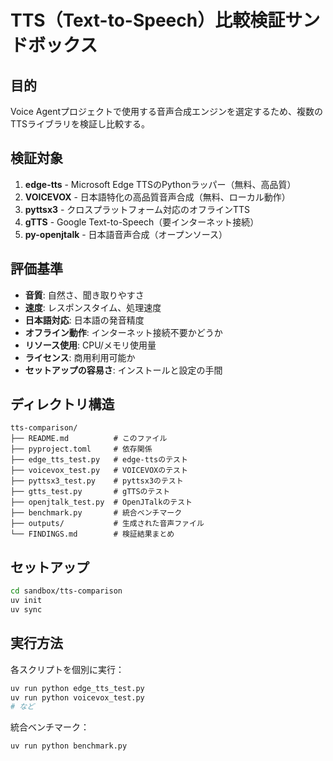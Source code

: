 # TTS（Text-to-Speech）比較検証サンドボックス

## 目的

Voice Agentプロジェクトで使用する音声合成エンジンを選定するため、複数のTTSライブラリを検証し比較する。

## 検証対象

1. **edge-tts** - Microsoft Edge TTSのPythonラッパー（無料、高品質）
2. **VOICEVOX** - 日本語特化の高品質音声合成（無料、ローカル動作）
3. **pyttsx3** - クロスプラットフォーム対応のオフラインTTS
4. **gTTS** - Google Text-to-Speech（要インターネット接続）
5. **py-openjtalk** - 日本語音声合成（オープンソース）

## 評価基準

- **音質**: 自然さ、聞き取りやすさ
- **速度**: レスポンスタイム、処理速度
- **日本語対応**: 日本語の発音精度
- **オフライン動作**: インターネット接続不要かどうか
- **リソース使用**: CPU/メモリ使用量
- **ライセンス**: 商用利用可能か
- **セットアップの容易さ**: インストールと設定の手間

## ディレクトリ構造

```
tts-comparison/
├── README.md          # このファイル
├── pyproject.toml     # 依存関係
├── edge_tts_test.py   # edge-ttsのテスト
├── voicevox_test.py   # VOICEVOXのテスト
├── pyttsx3_test.py    # pyttsx3のテスト
├── gtts_test.py       # gTTSのテスト
├── openjtalk_test.py  # OpenJTalkのテスト
├── benchmark.py       # 統合ベンチマーク
├── outputs/           # 生成された音声ファイル
└── FINDINGS.md        # 検証結果まとめ
```

## セットアップ

```bash
cd sandbox/tts-comparison
uv init
uv sync
```

## 実行方法

各スクリプトを個別に実行：
```bash
uv run python edge_tts_test.py
uv run python voicevox_test.py
# など
```

統合ベンチマーク：
```bash
uv run python benchmark.py
```